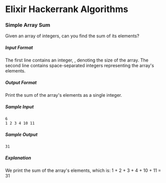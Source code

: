 # Elixir Hackerrank Algorithms

### Simple Array Sum

Given an array of  integers, can you find the sum of its elements?

##### Input Format

The first line contains an integer, , denoting the size of the array.
The second line contains  space-separated integers representing the array's elements.

##### Output Format

Print the sum of the array's elements as a single integer.

##### Sample Input

```
6
1 2 3 4 10 11
```

##### Sample Output

```
31
```

##### Explanation

We print the sum of the array's elements, which is: 1 + 2 + 3 + 4 + 10 + 11 = 31
